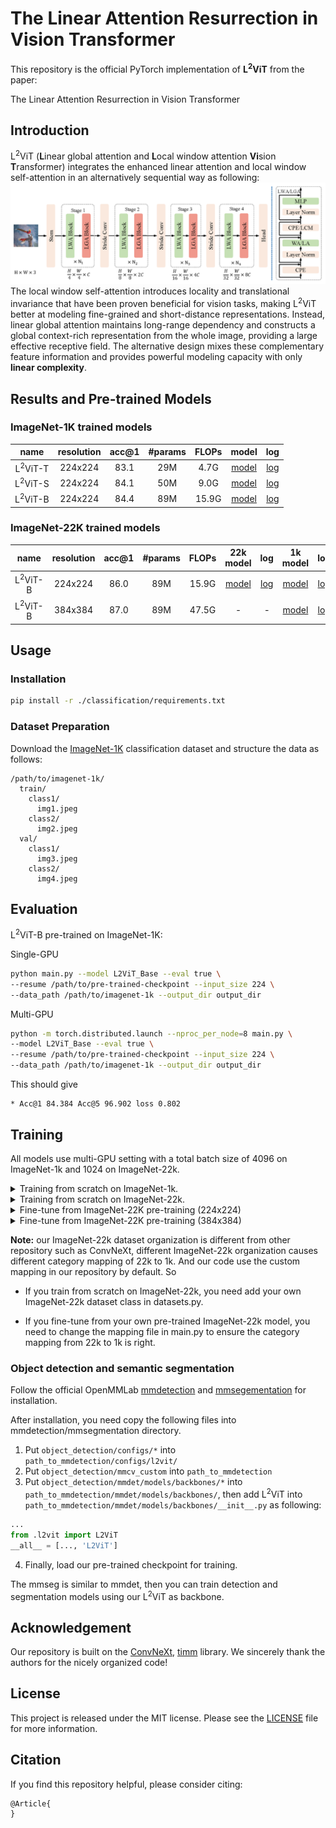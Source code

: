 # The Linear Attention Resurrection in Vision Transformer

This repository is the official PyTorch implementation of **L<sup>2</sup>ViT** from the paper:

The Linear Attention Resurrection in Vision Transformer

## Introduction
L<sup>2</sup>ViT (**L**inear global attention and **L**ocal window attention **Vi**sion 
**T**ransformer) integrates the enhanced linear attention and local window 
self-attention in an alternatively sequential way as following:
![arch](./assets/overall_with_block.png)
The local window self-attention introduces locality and translational 
invariance that have been proven beneficial for vision tasks, making L<sup>2</sup>ViT 
better at modeling fine-grained and short-distance representations. 
Instead, linear global attention maintains long-range dependency and 
constructs a global context-rich representation from the whole image, 
providing a large effective receptive field. The alternative design mixes 
these complementary feature information and provides powerful modeling capacity 
with only **linear complexity**.

## Results and Pre-trained Models
### ImageNet-1K trained models

|        name        | resolution | acc@1 | #params | FLOPs | model | log | 
|:------------------:|:---:|:-----:|:-------:|:-----:|:---:|:---:|
| L<sup>2</sup>ViT-T | 224x224 | 83.1  |   29M   | 4.7G  | [model](https://github.com/ChuanyangZheng/L2ViT/releases/download/v1.0/L2ViT-Tiny-checkpoint-best-ema.pth) | [log](https://github.com/ChuanyangZheng/L2ViT/releases/download/v1.0/L2ViT-Tiny-log.txt) |
| L<sup>2</sup>ViT-S | 224x224 | 84.1  |   50M   | 9.0G  | [model](https://github.com/ChuanyangZheng/L2ViT/releases/download/v1.0/L2ViT-Small-checkpoint-best-ema.pth) | [log](https://github.com/ChuanyangZheng/L2ViT/releases/download/v1.0/L2ViT-Small-log.txt) |
| L<sup>2</sup>ViT-B | 224x224 | 84.4  |   89M   | 15.9G | [model](https://github.com/ChuanyangZheng/L2ViT/releases/download/v1.0/L2ViT-Base-checkpoint-best-ema.pth) | [log](https://github.com/ChuanyangZheng/L2ViT/releases/download/v1.0/L2ViT-Base-log.txt) |

### ImageNet-22K trained models

| name | resolution | acc@1 | #params | FLOPs |                                                                  22k model                                                                   |                                                                 log                                                                  |                                                                      1k model                                                                       | log  |
|:---:|:---:|:-----:|:---:|:-----:|:--------------------------------------------------------------------------------------------------------------------------------------------:|:------------------------------------------------------------------------------------------------------------------------------------:|:---------------------------------------------------------------------------------------------------------------------------------------------------:|:----:|
| L<sup>2</sup>ViT-B | 224x224 | 86.0  | 89M | 15.9G | [model](https://github.com/ChuanyangZheng/L2ViT/releases/download/v1.0/L2ViT-Base-22k-pretrain-checkpoint-best.pth) |                [log](https://github.com/ChuanyangZheng/L2ViT/releases/download/v1.0/L2ViT-Base-22k-pretrain-log.txt)                 | [model](https://github.com/ChuanyangZheng/L2ViT/releases/download/v1.0/L2ViT-Base-22k21k-finetune-224-checkpoint-best.pth) | [log](https://github.com/ChuanyangZheng/L2ViT/releases/download/v1.0/L2ViT-Base-22k21k-finetune-224-log.txt) |                              
| L<sup>2</sup>ViT-B | 384x384 | 87.0  | 89M | 47.5G |                                                                                                                                 -            |                                     -                                                                       | [model](https://github.com/ChuanyangZheng/L2ViT/releases/download/v1.0/L2ViT-Base-22k21k-finetune-384-checkpoint-best.pth) | [log](https://github.com/ChuanyangZheng/L2ViT/releases/download/v1.0/L2ViT-Base-22k21k-finetune-384-log.txt) |

## Usage
### Installation
```bash
pip install -r ./classification/requirements.txt
```

### Dataset Preparation

Download the [ImageNet-1K](http://image-net.org/) classification dataset and structure the data as follows:
```
/path/to/imagenet-1k/
  train/
    class1/
      img1.jpeg
    class2/
      img2.jpeg
  val/
    class1/
      img3.jpeg
    class2/
      img4.jpeg
```

## Evaluation
L<sup>2</sup>ViT-B pre-trained on ImageNet-1K:

Single-GPU
```bash
python main.py --model L2ViT_Base --eval true \
--resume /path/to/pre-trained-checkpoint --input_size 224 \
--data_path /path/to/imagenet-1k --output_dir output_dir
```
Multi-GPU
```bash
python -m torch.distributed.launch --nproc_per_node=8 main.py \
--model L2ViT_Base --eval true \
--resume /path/to/pre-trained-checkpoint --input_size 224 \
--data_path /path/to/imagenet-1k --output_dir output_dir
```

This should give 
```
* Acc@1 84.384 Acc@5 96.902 loss 0.802
```

## Training
All models use multi-GPU setting with a total batch size of 4096 on ImageNet-1k and 1024 on ImageNet-22k.

<details>
<summary>
Training from scratch on ImageNet-1k.
</summary>

```bash
python -m torch.distributed.launch --nproc_per_node=8 main.py \
     --model L2ViT_Base --drop_path 0.3 --layer_scale_init_value 0 --batch_size 128 \
     --lr 4e-3 --update_freq 4 --epochs 300 --save_ckpt_freq=100 --use_amp=false \
     --model_ema true --model_ema_eval true --data_path /path/to/imagenet-1k \
     --output_dir output_dir
```
</details>

<details>
<summary>
Training from scratch on ImageNet-22k.
</summary>

```bash
python -m torch.distributed.launch --nproc_per_node=8 main.py \
    --drop_path 0.2 --warmup_epochs 5 --weight_decay 0.05 --min_lr 1e-5 --warmup_lr 1e-6 \
    --layer_scale_init_value 0 --batch_size 128 --lr 1e-3 --update_freq 1 --epochs 90 \
    --save_ckpt_freq=10 --use_amp=false --evaluate_freq=10 --data_set=IMNET22k \
    --data_path=/path/to/image-22k --output_dir output_dir"
```
</details>

<details>
<summary>
Fine-tune from ImageNet-22K pre-training (224x224)
</summary>

```bash
python -m torch.distributed.launch --nproc_per_node=8 main.py \
    --drop_path 0.2 --warmup_epochs 5 --weight_decay 1e-8 --min_lr 4e-7 --warmup_lr 4e-8 \
    --layer_scale_init_value 0 --batch_size 64 --lr 4e-5 --update_freq 2 --save_ckpt_freq=10 \
    --epochs 30 --use_amp=false --model_ema true --model_ema_eval true \
    --data_path /path/to/iamgenet-1k --finetune /path/to/pre-trained-model \
    --output_dir output_dir
```
</details>

<details>
<summary>
Fine-tune from ImageNet-22K pre-training (384x384)
</summary>

```bash
python -m torch.distributed.launch --nproc_per_node=8 main.py \
    --input_size 384 --drop_path 0.2 --warmup_epochs 5 --weight_decay 1e-8 --min_lr 4e-7 \
    --warmup_lr 4e-8 --layer_scale_init_value 0 --batch_size 64 --lr 4e-5 --update_freq 2 \
    --save_ckpt_freq=10 --epochs 30 --use_amp=false --model_ema true --model_ema_eval true \
    --data_path /path/to/iamgenet-1k --finetune /path/to/pre-trained-model \
    --output_dir output_dir
```
</details>

**Note:** our ImageNet-22k dataset organization is different from other repository such as 
ConvNeXt, different ImageNet-22k organization causes different category mapping of 22k to 1k. 
And our code use the custom mapping in our repository by default.
So

* If you train from scratch on ImageNet-22k, you need add your own ImageNet-22k dataset
class in datasets.py. 

* If you fine-tune from your own pre-trained ImageNet-22k model, you need to change the 
mapping file in main.py to ensure the category mapping from 22k to 1k is right.

### Object detection and semantic segmentation
Follow the official OpenMMLab [mmdetection](https://github.com/open-mmlab/mmdetection) and 
[mmsegementation](https://github.com/open-mmlab/mmsegmentation) for installation.

After installation, you need copy the following files into mmdetection/mmsegmentation directory. 
1. Put ```object_detection/configs/*``` into ```path_to_mmdetection/configs/l2vit/```
2. Put ```object_detection/mmcv_custom``` into ```path_to_mmdetection```
3. Put ```object_detection/mmdet/models/backbones/*``` into ```path_to_mmdetection/mmdet/models/backbones/```,
 then add L<sup>2</sup>ViT into ```path_to_mmdetection/mmdet/models/backbones/__init__.py``` as following:
```python
...
from .l2vit import L2ViT
__all__ = [..., 'L2ViT']
```
4. Finally, load our pre-trained checkpoint for training.

The mmseg is similar to mmdet, then you can train detection and segmentation models using our L<sup>2</sup>ViT as backbone.

## Acknowledgement
Our repository is built on the [ConvNeXt](https://github.com/facebookresearch/ConvNeXt), [timm](https://github.com/rwightman/pytorch-image-models) library.
We sincerely thank the authors for the nicely organized code!
## License
This project is released under the MIT license. Please see the [LICENSE](LICENSE) file for more information.

## Citation
If you find this repository helpful, please consider citing:
```
@Article{
}
```  
